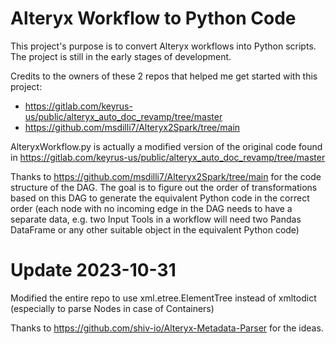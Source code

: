 # Alteryx Workflow to Python Code

This project's purpose is to convert Alteryx workflows into Python scripts. The project is still in the early stages of development.

Credits to the owners of these 2 repos that helped me get started with this project:

- https://gitlab.com/keyrus-us/public/alteryx_auto_doc_revamp/tree/master
- https://github.com/msdilli7/Alteryx2Spark/tree/main

AlteryxWorkflow.py is actually a modified version of the original code found in https://gitlab.com/keyrus-us/public/alteryx_auto_doc_revamp/tree/master

Thanks to https://github.com/msdilli7/Alteryx2Spark/tree/main for the code structure of the DAG. The goal is to figure out the order of transformations based on this DAG to generate the equivalent Python code in the correct order (each node with no incoming edge in the DAG needs to have a separate data, e.g. two Input Tools in a workflow will need two Pandas DataFrame or any other suitable object in the equivalent Python code)

# Update 2023-10-31
Modified the entire repo to use xml.etree.ElementTree instead of xmltodict (especially to parse Nodes in case of Containers)

Thanks to https://github.com/shiv-io/Alteryx-Metadata-Parser for the ideas.